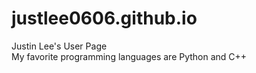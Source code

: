# justlee0606.github.io
Justin Lee's User Page  
My favorite programming languages are Python and C++
